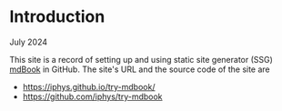 # Introduction

July 2024

This site is a record of setting up and using
static site generator (SSG)
[mdBook](https://rust-lang.github.io/mdBook/) in GitHub.
The site's URL and the source code of the site are

- <https://iphys.github.io/try-mdbook/>
- <https://github.com/iphys/try-mdbook>
